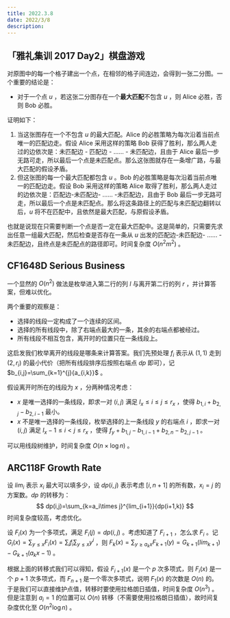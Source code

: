 ```yaml
---
title: 2022.3.8
date: 2022/3/8
description: 　
---
```


## 「雅礼集训 2017 Day2」棋盘游戏

对原图中的每一个格子建出一个点，在相邻的格子间连边，会得到一张二分图。一个重要的结论是：

+ 对于一个点 $u$ ，若这张二分图存在一个**最大匹配**不包含 $u$ ，则 Alice 必胜，否则 Bob 必胜。

证明如下：

1. 当这张图存在一个不包含 $u$ 的最大匹配。Alice 的必胜策略为每次沿着当前点唯一的匹配边走。假设 Alice 采用这样的策略 Bob 获得了胜利，那么两人走过的边依次是：未匹配边 - 匹配边 - ...... - 未匹配边，且由于 Alice 最后一步无路可走，所以最后一个点是未匹配点。那么这张图就存在一条增广路，与最大匹配的假设矛盾。
2. 但这张图的每一个最大匹配都包含 $u$ 。Bob 的必胜策略是每次沿着当前点唯一的匹配边走。假设 Bob 采用这样的策略 Alice 取得了胜利，那么两人走过的边依次是：匹配边-未匹配边- ...... -未匹配边，且由于 Bob 最后一步无路可走，所以最后一个点是未匹配点。那么将这条路径上的匹配与未匹配边翻转以后，$u$ 将不在匹配中，且依然是最大匹配，与原假设矛盾。

也就是说现在只需要判断一个点是否一定在最大匹配中。这是简单的，只需要先求出任意一组最大匹配，然后检查是否存在一条从 $u$ 出发的匹配边-未匹配边- ...... - 未匹配边，且终点是未匹配点的路径即可。时间复杂度 $O(n^2m^2)$ 。

## CF1648D Serious Business

一个显然的 $O(n^2)$ 做法是枚举进入第二行的列 $l$ 与离开第二行的列 $r$ ，并计算答案，但难以优化。

两个重要的观察是：

+ 选择的线段一定构成了一个连续的区间。
+ 选择的所有线段中，除了右端点最大的一条，其余的右端点都被经过。
+ 所有线段不相互包含，离开时的位置只在一条线段上。

这启发我们枚举离开的线段是哪条来计算答案。我们先预处理 $f_i$ 表示从 $(1,1)$ 走到 $(2,r_i)$ 的最小代价（把所有线段排序后按照右端点 $dp$ 即可），记 $b_{i,j}=\sum_{k=1}^{j}{a_{i,k}}$ 。

假设离开时所在的线段为 $x$ ，分两种情况考虑：

+ $x$ 是唯一选择的一条线段，即求一对 $(i,j)$ 满足 $l_x\leq i\leq j\leq r_x$ ，使得 $b_{1,i}+b_{2,j}-b_{2,i-1}$ 最小。
+ $x$ 不是唯一选择的一条线段，枚举选择的上一条线段 $y$ 的右端点 $i$ ，即求一对 $(i,j)$ 满足 $l_x-1\leq i<j\leq r_x$ ，使得 $f_y+b_{1,j}-b_{1,i-1}+b_{2,n}-b_{2,j-1}$ 。

可以用线段树维护，时间复杂度 $O(n\times \log n)$ 。

## ARC118F Growth Rate

设 $lim_i$ 表示 $x_i$ 最大可以填多少，设 $dp(i,j)$ 表示考虑 $[i,n+1]$ 的所有数，$x_i=j$ 的方案数。$dp$ 的转移为：
$$
dp(i,j)=\sum_{k=a_i\times j}^{lim_{i+1}}{dp(i+1,k)}
$$
时间复杂度较高，考虑优化。

设 $F_i(x)$ 为一个多项式，满足 $F_i(j)=dp(i,j)$ 。考虑知道了 $F_{i+1}$ ，怎么求 $F_i$ 。记 $G_i(x)=\sum_{y\leq x}{F_i(x)}=\sum_{i}{f_i\sum_{y\leq x}{y^i}}$ ，则 $F_k(x)=\sum_{y\geq a_kx}{F_{k+1}(y)}=G_{k+1}(lim_{k+1})-G_{k+1}(a_kx-1)$ 。

根据上面的转移式我们可以得知，假设 $F_{i+1}(x)$ 是一个 $p$ 次多项式，则 $F_{i}(x)$ 是一个 $p+1$ 次多项式，而 $F_{n+1}$ 是一个零次多项式，说明 $F_1(x)$ 的次数是 $O(n)$ 的。于是我们可以直接维护点值，转移时要使用拉格朗日插值，时间复杂度 $O(n^3)$ 。但是注意到 $a_i = 1$ 的位置可以 $O(n)$ 转移（不需要使用拉格朗日插值），故时间复杂度优化至 $O(n^2\log n)$ 。